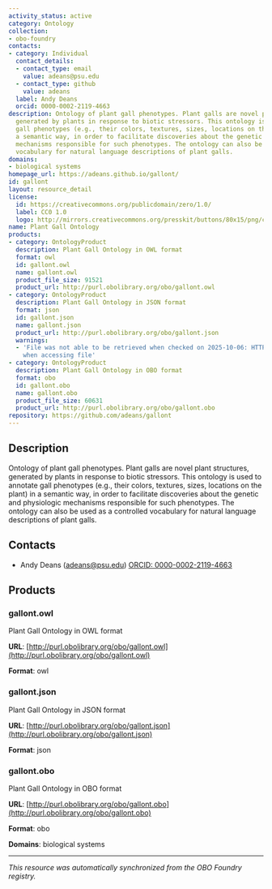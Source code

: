 ```yaml
---
activity_status: active
category: Ontology
collection:
- obo-foundry
contacts:
- category: Individual
  contact_details:
  - contact_type: email
    value: adeans@psu.edu
  - contact_type: github
    value: adeans
  label: Andy Deans
  orcid: 0000-0002-2119-4663
description: Ontology of plant gall phenotypes. Plant galls are novel plant structures,
  generated by plants in response to biotic stressors. This ontology is used to annotate
  gall phenotypes (e.g., their colors, textures, sizes, locations on the plant) in
  a semantic way, in order to facilitate discoveries about the genetic and physiologic
  mechanisms responsible for such phenotypes. The ontology can also be used as a controlled
  vocabulary for natural language descriptions of plant galls.
domains:
- biological systems
homepage_url: https://adeans.github.io/gallont/
id: gallont
layout: resource_detail
license:
  id: https://creativecommons.org/publicdomain/zero/1.0/
  label: CC0 1.0
  logo: http://mirrors.creativecommons.org/presskit/buttons/80x15/png/cc-zero.png
name: Plant Gall Ontology
products:
- category: OntologyProduct
  description: Plant Gall Ontology in OWL format
  format: owl
  id: gallont.owl
  name: gallont.owl
  product_file_size: 91521
  product_url: http://purl.obolibrary.org/obo/gallont.owl
- category: OntologyProduct
  description: Plant Gall Ontology in JSON format
  format: json
  id: gallont.json
  name: gallont.json
  product_url: http://purl.obolibrary.org/obo/gallont.json
  warnings:
  - 'File was not able to be retrieved when checked on 2025-10-06: HTTP 404 error
    when accessing file'
- category: OntologyProduct
  description: Plant Gall Ontology in OBO format
  format: obo
  id: gallont.obo
  name: gallont.obo
  product_file_size: 60631
  product_url: http://purl.obolibrary.org/obo/gallont.obo
repository: https://github.com/adeans/gallont
---
```

## Description

Ontology of plant gall phenotypes. Plant galls are novel plant structures, generated by plants in response to biotic stressors. This ontology is used to annotate gall phenotypes (e.g., their colors, textures, sizes, locations on the plant) in a semantic way, in order to facilitate discoveries about the genetic and physiologic mechanisms responsible for such phenotypes. The ontology can also be used as a controlled vocabulary for natural language descriptions of plant galls.

## Contacts

- Andy Deans (adeans@psu.edu) [ORCID: 0000-0002-2119-4663](https://orcid.org/0000-0002-2119-4663)

## Products

### gallont.owl

Plant Gall Ontology in OWL format

**URL**: [http://purl.obolibrary.org/obo/gallont.owl](http://purl.obolibrary.org/obo/gallont.owl)

**Format**: owl

### gallont.json

Plant Gall Ontology in JSON format

**URL**: [http://purl.obolibrary.org/obo/gallont.json](http://purl.obolibrary.org/obo/gallont.json)

**Format**: json

### gallont.obo

Plant Gall Ontology in OBO format

**URL**: [http://purl.obolibrary.org/obo/gallont.obo](http://purl.obolibrary.org/obo/gallont.obo)

**Format**: obo

**Domains**: biological systems

---

*This resource was automatically synchronized from the OBO Foundry registry.*